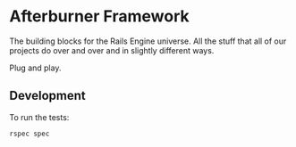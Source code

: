 # Afterburner Framework

The building blocks for the Rails Engine universe.  All the stuff that all of
our projects do over and over and in slightly different ways.

Plug and play.

## Development
To run the tests:

    rspec spec

